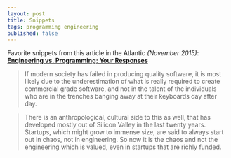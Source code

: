 ```yaml
---
layout: post
title: Snippets
tags: programming engineering
published: false
---
```


Favorite snippets from this article in the Atlantic _(November 2015)_:
[**Engineering vs. Programming: Your Responses**](https://www.theatlantic.com/notes/2015/11/reader-responses-engineering-vs-programming/415314/)

> If modern society has failed in producing quality software, it is most likely due to the underestimation of what is really required to create commercial grade software, and not in the talent of the individuals who are in the trenches banging away at their keyboards day after day.

> There is an anthropological, cultural side to this as well, that has developed mostly out of Silicon Valley in the last twenty years. Startups, which might grow to immense size, are said to always start out in chaos, not in engineering. So now it is the chaos and not the engineering which is valued, even in startups that are richly funded.
